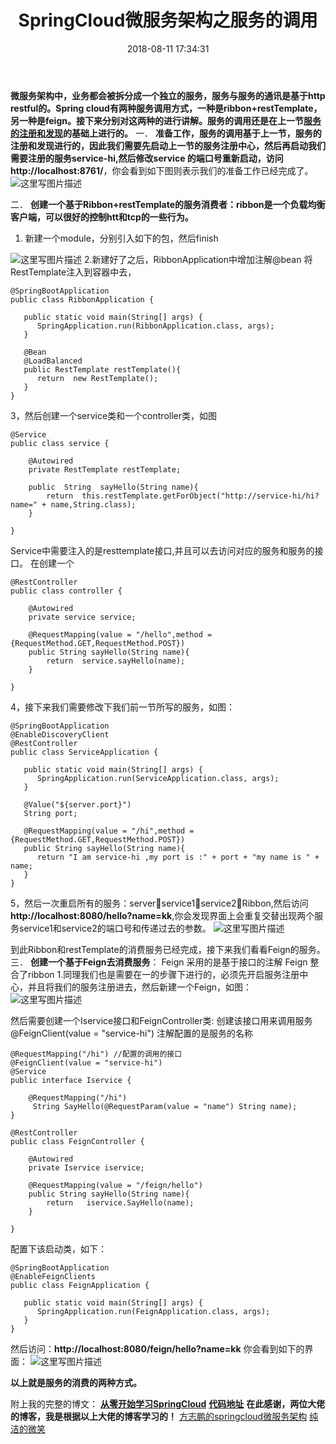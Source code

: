 ﻿---
title: SpringCloud微服务架构之服务的调用
comments: true
tags: [SpringCloud ,java]
categories: [微服务架构]
date: 2018-08-11 17:34:31
---


**微服务架构中，业务都会被拆分成一个独立的服务，服务与服务的通讯是基于http restful的。Spring cloud有两种服务调用方式，一种是ribbon+restTemplate，另一种是feign。接下来分别对这两种的进行讲解。服务的调用还是在上一节[服务的注册和发现](https://blog.csdn.net/zhaokk_git/article/details/80228880)的基础上进行的。**
一．	**准备工作，**服务的调用基于上一节，服务的注册和发现进行的，因此我们需要先启动上一节的服务注册中心，然后再启动我们需要注册的服务service-hi,然后修改service 的端口号重新启动，访问**http://localhost:8761/**，你会看到如下图则表示我们的准备工作已经完成了。
 ![这里写图片描述](/blog6/20180509170634707-1.png)

二．	**创建一个基于Ribbon+restTemplate的服务消费者：ribbon是一个负载均衡客户端，可以很好的控制htt和tcp的一些行为。**
1.	新建一个module，分别引入如下的包，然后finish

 ![这里写图片描述](/blog6/20180509170646527-2.png)
2.新建好了之后，RibbonApplication中增加注解@bean 将RestTemplate注入到容器中去，

```
@SpringBootApplication
public class RibbonApplication {

   public static void main(String[] args) {
      SpringApplication.run(RibbonApplication.class, args);
   }

   @Bean
   @LoadBalanced
   public RestTemplate restTemplate(){
      return  new RestTemplate();
   }
}
```

3，然后创建一个service类和一个controller类，如图

```
@Service
public class service {

    @Autowired
    private RestTemplate restTemplate;

    public  String  sayHello(String name){
        return  this.restTemplate.getForObject("http://service-hi/hi?name=" + name,String.class);
    }

}
```

Service中需要注入的是resttemplate接口,并且可以去访问对应的服务和服务的接口。
在创建一个

```
@RestController
public class controller {

    @Autowired
    private service service;

    @RequestMapping(value = "/hello",method = {RequestMethod.GET,RequestMethod.POST})
    public String sayHello(String name){
        return  service.sayHello(name);
    }

}
```

4，接下来我们需要修改下我们前一节所写的服务，如图：

```
@SpringBootApplication
@EnableDiscoveryClient
@RestController
public class ServiceApplication {

   public static void main(String[] args) {
      SpringApplication.run(ServiceApplication.class, args);
   }

   @Value("${server.port}")
   String port;

   @RequestMapping(value = "/hi",method = {RequestMethod.GET,RequestMethod.POST})
   public String sayHello(String name){
      return "I am service-hi ,my port is :" + port + "my name is " + name;
   }
}
```

5，然后一次重启所有的服务：serverservice1service2Ribbon,然后访问**http://localhost:8080/hello?name=kk**,你会发现界面上会重复交替出现两个服务service1和service2的端口号和传递过去的参数。
![这里写图片描述](/blog6/20180509170728714-3.png)


到此Ribbon和restTemplate的消费服务已经完成，接下来我们看看Feign的服务。
三．	**创建一个基于Feign去消费服务**：
Feign 采用的是基于接口的注解
Feign 整合了ribbon
1.同理我们也是需要在一的步骤下进行的，必须先开启服务注册中心，并且将我们的服务注册进去，然后新建一个Feign，如图：
![这里写图片描述](/blog6/20180509170739928-4.png)

然后需要创建一个Iservice接口和FeignController类:
创建该接口用来调用服务@FeignClient(value = "service-hi") 注解配置的是服务的名称

```
@RequestMapping("/hi") //配置的调用的接口
@FeignClient(value = "service-hi")
@Service
public interface Iservice {

    @RequestMapping("/hi")
     String SayHello(@RequestParam(value = "name") String name);
}

```

```
@RestController
public class FeignController {

    @Autowired
    private Iservice iservice;

    @RequestMapping(value = "/feign/hello")
    public String sayHello(String name){
        return   iservice.SayHello(name);
    }

}
```

配置下该启动类，如下：

```
@SpringBootApplication
@EnableFeignClients
public class FeignApplication {

   public static void main(String[] args) {
      SpringApplication.run(FeignApplication.class, args);
   }
}
```

然后访问：**http://localhost:8080/feign/hello?name=kk**
你会看到如下的界面：
![这里写图片描述](/blog6/20180509170752523-5.png)

**以上就是服务的消费的两种方式。**

附上我的完整的博文：
**[从零开始学习SpringCloud](https://blog.csdn.net/zhaokk_git/article/details/80228420)**
**[代码地址](https://github.com/zhaokuankuan/springcloud/tree/master/springcloud)**
**在此感谢，两位大佬的博客，我是根据以上大佬的博客学习的！**
[方志鹏的springcloud微服务架构](https://blog.csdn.net/forezp/article/details/70148833)
[纯洁的微笑](http://www.ityouknow.com/spring-cloud.html)